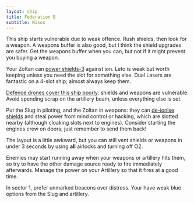 ```yaml
---
layout: ship
title: Federation B
subtitle: Nisos
---
```


This ship starts vulnerable due to weak offence. Rush shields, then look for a weapon. A weapons buffer is also good, but I think the shield upgrades are safer. Get the weapons buffer when you can, but not if it might prevent you buying a weapon.

Your Zoltan can [power shields-3](https://www.youtube.com/watch?v=jpR3veZtlsc&t=1m59s) against ion. Leto is weak but worth keeping unless you need the slot for something else. Dual Lasers are fantastic on a 4-slot ship; almost always keep them.

[Defence drones cover this ship poorly](https://i.imgur.com/TpuD5BE.jpg): shields and weapons are vulnerable. Avoid spending scrap on the artillery beam, unless everything else is set.

Put the Slug in piloting, and the Zoltan in weapons: they can [de-ionise shields](https://www.youtube.com/watch?v=jpR3veZtlsc&t=52s) and steal power from mind control or hacking, which are slotted nearby (although cloaking slots next to engines). Consider starting the engines crew on doors; just remember to send them back!

The layout is a little awkward, but you can still vent shields or weapons in under 3 seconds by using **all** airlocks and turning off O2.

Enemies may start running away when your weapons or artillery hits them, so try to have the other damage source ready to fire immediately afterwards. Manage the power on your Artillery so that it fires at a good time.

In sector 1, prefer unmarked beacons over distress. Your have weak blue options from the Slug and artillery.